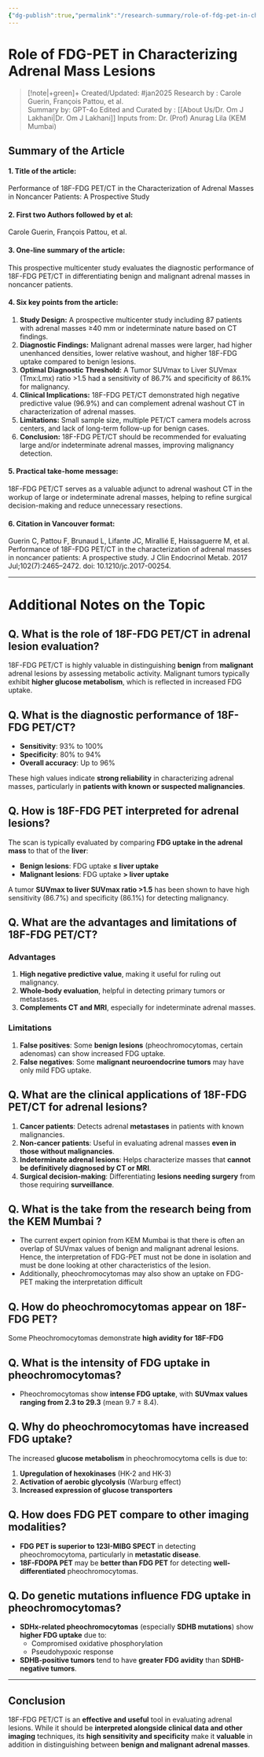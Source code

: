 ```yaml
---
{"dg-publish":true,"permalink":"/research-summary/role-of-fdg-pet-in-characterizing-adrenal-mass-lesions/"}
---
```



<script data-goatcounter="https://endocrinologyindia.goatcounter.com/count" async src="//gc.zgo.at/count.js"></script>

# Role of FDG-PET in Characterizing Adrenal Mass Lesions

> [!note|+green]+ Created/Updated: #jan2025 
> Research by : Carole Guerin, François Pattou, et al.  
> Summary by: GPT-4o
> Edited and Curated by : [[About Us/Dr. Om J Lakhani\|Dr. Om J Lakhani]]
> Inputs from: Dr. (Prof) Anurag Lila (KEM Mumbai)




## **Summary of the Article**  

#### **1. Title of the article:**  
Performance of 18F-FDG PET/CT in the Characterization of Adrenal Masses in Noncancer Patients: A Prospective Study  

#### **2. First two Authors followed by et al:**  
Carole Guerin, François Pattou, et al.  

#### **3. One-line summary of the article:**  
This prospective multicenter study evaluates the diagnostic performance of 18F-FDG PET/CT in differentiating benign and malignant adrenal masses in noncancer patients.  

#### **4. Six key points from the article:**  
1. **Study Design:** A prospective multicenter study including 87 patients with adrenal masses ≥40 mm or indeterminate nature based on CT findings.  
2. **Diagnostic Findings:** Malignant adrenal masses were larger, had higher unenhanced densities, lower relative washout, and higher 18F-FDG uptake compared to benign lesions.  
3. **Optimal Diagnostic Threshold:** A Tumor SUVmax to Liver SUVmax (Tmx:Lmx) ratio >1.5 had a sensitivity of 86.7% and specificity of 86.1% for malignancy.  
4. **Clinical Implications:** 18F-FDG PET/CT demonstrated high negative predictive value (96.9%) and can complement adrenal washout CT in characterization of adrenal masses.  
5. **Limitations:** Small sample size, multiple PET/CT camera models across centers, and lack of long-term follow-up for benign cases.  
6. **Conclusion:** 18F-FDG PET/CT should be recommended for evaluating large and/or indeterminate adrenal masses, improving malignancy detection.  

#### **5. Practical take-home message:**  
18F-FDG PET/CT serves as a valuable adjunct to adrenal washout CT in the workup of large or indeterminate adrenal masses, helping to refine surgical decision-making and reduce unnecessary resections.  

#### **6. Citation in Vancouver format:**  
Guerin C, Pattou F, Brunaud L, Lifante JC, Mirallié E, Haissaguerre M, et al. Performance of 18F-FDG PET/CT in the characterization of adrenal masses in noncancer patients: A prospective study. J Clin Endocrinol Metab. 2017 Jul;102(7):2465–2472. doi: 10.1210/jc.2017-00254.  


---

# Additional Notes on the Topic 



## **Q. What is the role of 18F-FDG PET/CT in adrenal lesion evaluation?**
18F-FDG PET/CT is highly valuable in distinguishing **benign** from **malignant** adrenal lesions by assessing metabolic activity. Malignant tumors typically exhibit **higher glucose metabolism**, which is reflected in increased FDG uptake.

## **Q. What is the diagnostic performance of 18F-FDG PET/CT?**
- **Sensitivity**: 93% to 100%
- **Specificity**: 80% to 94%
- **Overall accuracy**: Up to 96%

These high values indicate **strong reliability** in characterizing adrenal masses, particularly in **patients with known or suspected malignancies**.

## **Q. How is 18F-FDG PET interpreted for adrenal lesions?**
The scan is typically evaluated by comparing **FDG uptake in the adrenal mass** to that of the **liver**:

- **Benign lesions**: FDG uptake **≤ liver uptake**
- **Malignant lesions**: FDG uptake **> liver uptake**
  
A tumor **SUVmax to liver SUVmax ratio >1.5** has been shown to have high sensitivity (86.7%) and specificity (86.1%) for detecting malignancy.

## **Q. What are the advantages and limitations of 18F-FDG PET/CT?**
### **Advantages**
1. **High negative predictive value**, making it useful for ruling out malignancy.
2. **Whole-body evaluation**, helpful in detecting primary tumors or metastases.
3. **Complements CT and MRI**, especially for indeterminate adrenal masses.

### **Limitations**
1. **False positives**: Some **benign lesions** (pheochromocytomas, certain adenomas) can show increased FDG uptake.
2. **False negatives**: Some **malignant neuroendocrine tumors** may have only mild FDG uptake.

## **Q. What are the clinical applications of 18F-FDG PET/CT for adrenal lesions?**
1. **Cancer patients**: Detects adrenal **metastases** in patients with known malignancies.
2. **Non-cancer patients**: Useful in evaluating adrenal masses **even in those without malignancies**.
3. **Indeterminate adrenal lesions**: Helps characterize masses that **cannot be definitively diagnosed by CT or MRI**.
4. **Surgical decision-making**: Differentiating **lesions needing surgery** from those requiring **surveillance**.

## Q. What is the take from the research being from the KEM Mumbai ?

- The current expert opinion from KEM Mumbai is that there is often an overlap of SUVmax values of benign and malignant adrenal lesions. Hence, the interpretation of FDG-PET must not be done in isolation and must be done looking at other characteristics of the lesion.
- Additionally, pheochromocytomas may also show an uptake on FDG-PET making the interpretation difficult



## **Q. How do pheochromocytomas appear on 18F-FDG PET?**
Some Pheochromocytomas demonstrate **high avidity for 18F-FDG**

## **Q. What is the intensity of FDG uptake in pheochromocytomas?**
- Pheochromocytomas show **intense FDG uptake**, with **SUVmax values ranging from 2.3 to 29.3** (mean 9.7 ± 8.4).


## **Q. Why do pheochromocytomas have increased FDG uptake?**
The increased **glucose metabolism** in pheochromocytoma cells is due to:
1. **Upregulation of hexokinases** (HK-2 and HK-3)
2. **Activation of aerobic glycolysis** (Warburg effect)
3. **Increased expression of glucose transporters**

## **Q. How does FDG PET compare to other imaging modalities?**
- **FDG PET is superior to 123I-MIBG SPECT** in detecting pheochromocytoma, particularly in **metastatic disease**.
- **18F-FDOPA PET** may be **better than FDG PET** for detecting **well-differentiated** pheochromocytomas.

## **Q. Do genetic mutations influence FDG uptake in pheochromocytomas?**
- **SDHx-related pheochromocytomas** (especially **SDHB mutations**) show **higher FDG uptake** due to:
  - Compromised oxidative phosphorylation
  - Pseudohypoxic response
- **SDHB-positive tumors** tend to have **greater FDG avidity** than **SDHB-negative tumors**.



---


## **Conclusion**
18F-FDG PET/CT is an **effective and useful** tool in evaluating adrenal lesions. While it should be **interpreted alongside clinical data and other imaging** techniques, its **high sensitivity and specificity** make it **valuable** in addition in distinguishing between **benign and malignant adrenal masses**.
